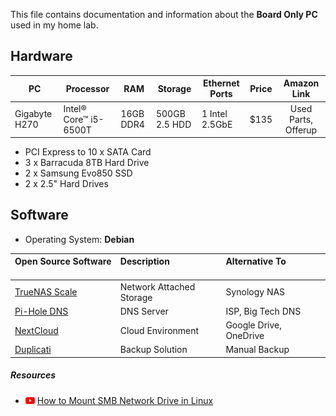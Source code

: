 This file contains documentation and information about the **Board Only PC** used in my home lab.

## Hardware

| PC            | Processor             | RAM       | Storage       | Ethernet Ports | Price |     Amazon Link     |
| ------------- | --------------------- | --------- | ------------- | -------------- | ----- |:-------------------:|
| Gigabyte H270 | Intel® Core™ i5-6500T | 16GB DDR4 | 500GB 2.5 HDD | 1 Intel 2.5GbE | $135  | Used Parts, Offerup | 

- PCI Express to 10 x SATA Card 
- 3 x Barracuda 8TB Hard Drive
- 2 x Samsung Evo850 SSD
- 2 x 2.5" Hard Drives
  
## Software

- Operating System: **Debian**

| Open Source Software <img width=160/>                        | Description <img width=210/> | Alternative To <img width=200/> |
|:------------------------------------------------------------ |:---------------------------- |:------------------------------- |
| [TrueNAS Scale](https://www.truenas.com/truenas-scale/)      | Network Attached Storage     | Synology NAS                    |
| [Pi-Hole DNS](https://github.com/pi-hole/pi-hole)            | DNS Server                   | ISP, Big Tech DNS               |
| [NextCloud](https://github.com/nextcloud/docker)             | Cloud Environment            | Google Drive, OneDrive          |
| [Duplicati](https://github.com/linuxserver/docker-duplicati) | Backup Solution              | Manual Backup                   |

##### Resources


- <img src="https://github.com/arm-ser/house-of-cards/blob/main/logos-screenshots/youtube.png?raw=true" width="15" /> [How to Mount SMB Network Drive in Linux](https://www.youtube.com/watch?v=v2WMnZoiGog)
